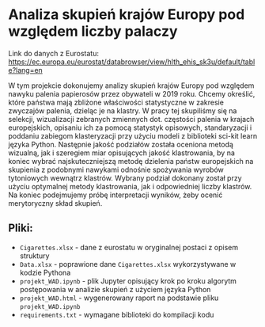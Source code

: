 # Analiza skupień krajów Europy pod względem liczby palaczy

Link do danych z Eurostatu: https://ec.europa.eu/eurostat/databrowser/view/hlth_ehis_sk3u/default/table?lang=en

W tym projekcie dokonujemy analizy skupień krajów Europy pod względem nawyku  palenia papierosów przez obywateli w 2019 roku. Chcemy określić, które państwa mają zbliżone właściwości statystyczne w zakresie zwyczajów palenia, dzieląc je na klastry.
W pracy tej skupiliśmy się na selekcji, wizualizacji zebranych zmiennych dot. częstości palenia w krajach europejskich, opisaniu ich za pomocą statystyk opisowych, standaryzacji i poddaniu zabiegom klasteryzacji przy użyciu modeli z biblioteki sci-kit learn języka Python. Następnie jakość podziałów została oceniona metodą wizualną, jak i szeregiem miar opisujących jakość klastrowania, by na koniec wybrać najskuteczniejszą metodę dzielenia państw europejskich na skupienia z podobnymi nawykami odnośnie spożywania wyrobów tytoniowych wewnątrz klastrów. Wybrany podział dokonany został przy użyciu optymalnej metody klastrowania, jak i odpowiedniej liczby klastrów. Na koniec podejmujemy próbę interpretacji wyników, żeby ocenić merytoryczny skład skupień.


## Pliki:
- `Cigarettes.xlsx` - dane z eurostatu w oryginalnej postaci z opisem struktury
- `Data.xlsx` - poprawione dane `Cigarettes.xlsx` wykorzystywane w kodzie Pythona
- `projekt_WAD.ipynb` - plik Jupyter opisujący krok po kroku algorytm postępowania w analizie skupień z użyciem języka Python
- `projekt_WAD.html` - wygenerowany raport na podstawie pliku `projekt_WAD.ipynb`
- `requirements.txt` - wymagane biblioteki do kompilacji kodu

